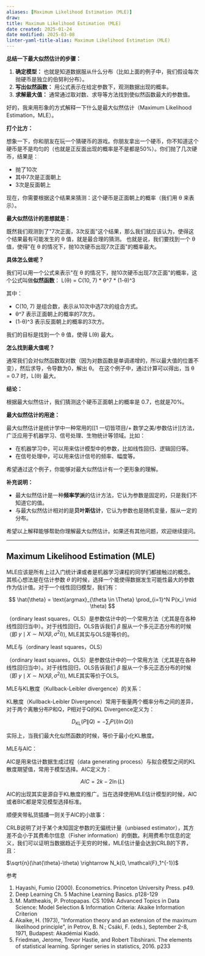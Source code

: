 ```yaml
---
aliases: [Maximum Likelihood Estimation (MLE)]
draw:
title: Maximum Likelihood Estimation (MLE)
date created: 2025-01-24
date modified: 2025-03-08
linter-yaml-title-alias: Maximum Likelihood Estimation (MLE)
---
```

**总结一下最大似然估计的步骤：**

1. **确定模型：** 也就是知道数据服从什么分布（比如上面的例子中，我们假设每次抛硬币是独立的伯努利分布）。
2. **写出似然函数：** 用公式表示在给定参数下，观测数据出现的概率。
3. **求解最大值：** 通常通过取对数、求导等方法找到使似然函数最大的参数值。

好的，我来用形象的方式解释一下什么是最大似然估计（Maximum Likelihood Estimation，MLE）。

**打个比方：**

想象一下，你和朋友在玩一个猜硬币的游戏。你朋友拿出一个硬币，你不知道这个硬币是不是均匀的（也就是正反面出现的概率是不是都是50%）。你们抛了几次硬币，结果是：

- 抛了10次
- 其中7次是正面朝上
- 3次是反面朝上

现在，你需要根据这个结果来猜测：这个硬币是正面朝上的概率（我们用 θ 来表示）。

**最大似然估计的思想就是：**

既然我们观测到了"7次正面，3次反面"这个结果，那么我们就应该认为，使得这个结果最有可能发生的 θ 值，就是最合理的猜测。
也就是说，我们要找到一个 θ 值，使得"在 θ 的情况下，抛10次硬币出现7次正面"的概率最大。

**具体怎么做呢？**

我们可以用一个公式来表示"在 θ 的情况下，抛10次硬币出现7次正面"的概率，这个公式叫做**似然函数**：
L(θ) = C(10, 7) * θ^7 * (1-θ)^3

其中：

- C(10, 7) 是组合数，表示从10次中选7次的组合方式。
- θ^7 表示正面朝上的概率的7次方。
- (1-θ)^3 表示反面朝上的概率的3次方。

我们的目标是找到一个 θ 值，使得 L(θ) 最大。

**怎么找到最大值呢？**

通常我们会对似然函数取对数（因为对数函数是单调递增的，所以最大值的位置不变），然后求导，令导数为0，解出 θ。
在这个例子中，通过计算可以得出，当 θ = 0.7 时，L(θ) 最大。

**结论：**

根据最大似然估计，我们猜测这个硬币正面朝上的概率是 0.7，也就是70%。

**最大似然估计的用途：**

最大似然估计是统计学中一种常用的[[1 一切皆项目/+ 数学之美/参数估计]]方法，广泛应用于机器学习、信号处理、生物统计等领域。比如：

- 在机器学习中，可以用来估计模型中的参数，比如线性回归、逻辑回归等。
- 在信号处理中，可以用来估计信号的频率、幅度等。

希望通过这个例子，你能够对最大似然估计有一个更形象的理解。

**补充说明：**

- 最大似然估计是一种**频率学派**的估计方法，它认为参数是固定的，只是我们不知道它的值。
- 与最大似然估计相对的是**贝叶斯估计**，它认为参数也是随机变量，服从一定的分布。

希望以上解释能够帮助你理解最大似然估计。如果还有其他问题，欢迎继续提问。

___

## Maximum Likelihood Estimation (MLE)

MLE应该是所有上过入门统计课或者是机器学习课程的同学们都接触过的概念。其核心想法是在估计参数 $\theta$ 的时候，选择一个能使得数据发生可能性最大的参数作为估计值。对于一个线性回归模型，我们有：

$$
\hat{\theta} = \text{argmax}_{\theta \in \Theta} \prod_{i=1}^N P(x_i \mid \theta)
$$

（ordinary least squares，OLS）是参数估计中的一个常用方法（尤其是在各种线性回归当中）。对于线性回归，OLS告诉我们 $\beta$ 服从一个多元正态分布的时候（即 $y \mid X \sim N(X\beta, \sigma^2I)$), MLE其实与OLS是等价的。

MLE与（ordinary least squares，OLS）

（ordinary least squares，OLS）是参数估计中的一个常用方法（尤其是在各种线性回归当中）。对于线性回归，OLS告诉我们 $\beta$ 服从一个多元正态分布的时候（即 $y\mid X\sim N(X\beta,\sigma^2I)$), MLE其实等价于OLS。

MLE与KL散度（Kullback-Leibler divergence）的关系：

KL散度（Kullback-Leibler Divergence）常用于衡量两个概率分布之间的差异，对于两个离散分布P和Q，P相对于Q的KL Divergence定义为：

$$
D_{\mathrm{KL}}(P \| Q)=-\sum_{i} P(i) \ln Q(i)
$$

实际上，当我们最大化似然函数的时候，等价于最小化KL散度。

MLE与AIC：

AIC是用来估计数据生成过程（data generating process）与拟合模型之间的KL散度期望值，常用于模型选择。AIC定义为：

$$
AIC = 2k - 2\ln(L)
$$

AIC的出现其实是源自于KL散度的推广。当在选择使用MLE估计模型的时候，AIC或者BIC都是常见模型选择标准。

顺便夹带私货插播一则关于AIC的小故事：

CRLB说明了对于某个未知固定参数的无偏统计量（unbiased estimator），其方差不会小于其费希尔信息（Fisher information）的倒数。利用费希尔信息的定义，我们可以证明当数据趋近于无穷的时候，MLE估计量会达到CRLB的下界，且：

$\sqrt{n}(\hat{\theta}-\theta) \rightarrow N_k(0, \mathcal{F}_1^{-1})$

参考

1. Hayashi, Fumio (2000). Econometrics. Princeton University Press. p49.
2. Deep Learning Ch. 5 Machine Learning Basics. p128-129
3. M. Mattheakis, P. Protopapas. CS 109A: Advanced Topics in Data Science: Model Selection & Information Criteria: Akaike Information Criterion
4. Akaike, H. (1973), "Information theory and an extension of the maximum likelihood principle", in Petrov, B. N.; Csáki, F. (eds.), September 2-8, 1971, Budapest: Akadémiai Kiadó.
5. Friedman, Jerome, Trevor Hastie, and Robert Tibshirani. The elements of statistical learning. Springer series in statistics, 2016. p233
